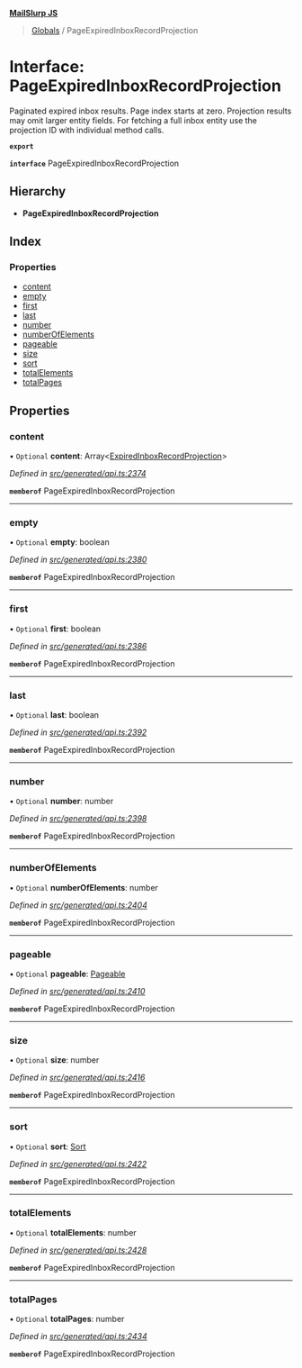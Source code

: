 **[MailSlurp JS](../README.md)**

> [Globals](../README.md) / PageExpiredInboxRecordProjection

# Interface: PageExpiredInboxRecordProjection

Paginated expired inbox results. Page index starts at zero. Projection results may omit larger entity fields. For fetching a full inbox entity use the projection ID with individual method calls.

**`export`** 

**`interface`** PageExpiredInboxRecordProjection

## Hierarchy

* **PageExpiredInboxRecordProjection**

## Index

### Properties

* [content](pageexpiredinboxrecordprojection.md#content)
* [empty](pageexpiredinboxrecordprojection.md#empty)
* [first](pageexpiredinboxrecordprojection.md#first)
* [last](pageexpiredinboxrecordprojection.md#last)
* [number](pageexpiredinboxrecordprojection.md#number)
* [numberOfElements](pageexpiredinboxrecordprojection.md#numberofelements)
* [pageable](pageexpiredinboxrecordprojection.md#pageable)
* [size](pageexpiredinboxrecordprojection.md#size)
* [sort](pageexpiredinboxrecordprojection.md#sort)
* [totalElements](pageexpiredinboxrecordprojection.md#totalelements)
* [totalPages](pageexpiredinboxrecordprojection.md#totalpages)

## Properties

### content

• `Optional` **content**: Array\<[ExpiredInboxRecordProjection](expiredinboxrecordprojection.md)>

*Defined in [src/generated/api.ts:2374](https://github.com/mailslurp/mailslurp-client/blob/65d1444/src/generated/api.ts#L2374)*

**`memberof`** PageExpiredInboxRecordProjection

___

### empty

• `Optional` **empty**: boolean

*Defined in [src/generated/api.ts:2380](https://github.com/mailslurp/mailslurp-client/blob/65d1444/src/generated/api.ts#L2380)*

**`memberof`** PageExpiredInboxRecordProjection

___

### first

• `Optional` **first**: boolean

*Defined in [src/generated/api.ts:2386](https://github.com/mailslurp/mailslurp-client/blob/65d1444/src/generated/api.ts#L2386)*

**`memberof`** PageExpiredInboxRecordProjection

___

### last

• `Optional` **last**: boolean

*Defined in [src/generated/api.ts:2392](https://github.com/mailslurp/mailslurp-client/blob/65d1444/src/generated/api.ts#L2392)*

**`memberof`** PageExpiredInboxRecordProjection

___

### number

• `Optional` **number**: number

*Defined in [src/generated/api.ts:2398](https://github.com/mailslurp/mailslurp-client/blob/65d1444/src/generated/api.ts#L2398)*

**`memberof`** PageExpiredInboxRecordProjection

___

### numberOfElements

• `Optional` **numberOfElements**: number

*Defined in [src/generated/api.ts:2404](https://github.com/mailslurp/mailslurp-client/blob/65d1444/src/generated/api.ts#L2404)*

**`memberof`** PageExpiredInboxRecordProjection

___

### pageable

• `Optional` **pageable**: [Pageable](pageable.md)

*Defined in [src/generated/api.ts:2410](https://github.com/mailslurp/mailslurp-client/blob/65d1444/src/generated/api.ts#L2410)*

**`memberof`** PageExpiredInboxRecordProjection

___

### size

• `Optional` **size**: number

*Defined in [src/generated/api.ts:2416](https://github.com/mailslurp/mailslurp-client/blob/65d1444/src/generated/api.ts#L2416)*

**`memberof`** PageExpiredInboxRecordProjection

___

### sort

• `Optional` **sort**: [Sort](sort.md)

*Defined in [src/generated/api.ts:2422](https://github.com/mailslurp/mailslurp-client/blob/65d1444/src/generated/api.ts#L2422)*

**`memberof`** PageExpiredInboxRecordProjection

___

### totalElements

• `Optional` **totalElements**: number

*Defined in [src/generated/api.ts:2428](https://github.com/mailslurp/mailslurp-client/blob/65d1444/src/generated/api.ts#L2428)*

**`memberof`** PageExpiredInboxRecordProjection

___

### totalPages

• `Optional` **totalPages**: number

*Defined in [src/generated/api.ts:2434](https://github.com/mailslurp/mailslurp-client/blob/65d1444/src/generated/api.ts#L2434)*

**`memberof`** PageExpiredInboxRecordProjection
